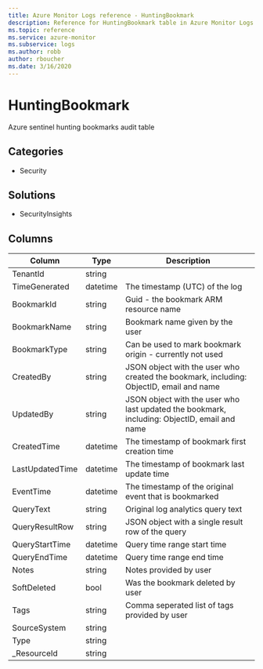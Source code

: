 ```yaml
---
title: Azure Monitor Logs reference - HuntingBookmark
description: Reference for HuntingBookmark table in Azure Monitor Logs.
ms.topic: reference
ms.service: azure-monitor
ms.subservice: logs
ms.author: robb
author: rboucher
ms.date: 3/16/2020
---
```


# HuntingBookmark

 Azure sentinel hunting bookmarks audit table

## Categories

- Security
## Solutions

- SecurityInsights




## Columns

|Column|Type|Description|
|---|---|---|
|TenantId|string||
|TimeGenerated|datetime|The timestamp (UTC) of the log|
|BookmarkId|string|Guid - the bookmark ARM resource name|
|BookmarkName|string|Bookmark name given by the user|
|BookmarkType|string|Can be used to mark bookmark origin - currently not used|
|CreatedBy|string|JSON object with the user who created the bookmark, including: ObjectID, email and name|
|UpdatedBy|string|JSON object with the user who last updated the bookmark, including: ObjectID, email and name|
|CreatedTime|datetime|The timestamp of bookmark first creation time|
|LastUpdatedTime|datetime|The timestamp of bookmark last update time|
|EventTime|datetime|The timestamp of the original event that is bookmarked|
|QueryText|string|Original log analytics query text|
|QueryResultRow|string|JSON object with a single result row of the query|
|QueryStartTime|datetime|Query time range start time|
|QueryEndTime|datetime|Query time range end time|
|Notes|string|Notes provided by user|
|SoftDeleted|bool|Was the bookmark deleted by user|
|Tags|string|Comma seperated list of tags provided by user|
|SourceSystem|string||
|Type|string||
|_ResourceId|string||
